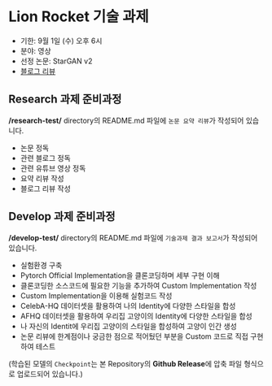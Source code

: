 # Lion Rocket 기술 과제
- 기한: 9월 1일 (수) 오후 6시
- 분야: 영상
- 선정 논문: StarGAN v2
- [블로그 리뷰](https://shoveling-pig.github.io/dev/2021/08/26/dev-ml-stargan-v2/)

## Research 과제 준비과정

**/research-test/** directory의 README.md 파일에 `논문 요약 리뷰`가 작성되어 있습니다.

- 논문 정독
- 관련 블로그 정독
- 관련 유튜브 영상 정독
- 요약 리뷰 작성
- 블로그 리뷰 작성

## Develop 과제 준비과정

**/develop-test/** directory의 README.md 파일에 `기술과제 결과 보고서`가 작성되어 있습니다.

- 실험환경 구축
- Pytorch Official Implementation을 클론코딩하며 세부 구현 이해
- 클론코딩한 소스코드에 필요한 기능을 추가하여 Custom Implementation 작성
- Custom Implementation을 이용해 실험코드 작성
- CelebA-HQ 데이터셋을 활용하여 나의 Identity에 다양한 스타일을 합성
- AFHQ 데이터셋을 활용하여 우리집 고양이의 Identity에 다양한 스타일을 합성
- 나 자신의 Identit에 우리집 고양이의 스타일을 합성하여 고양이 인간 생성
- 논문 리뷰에 한계점이나 궁금한 점으로 적어뒀던 부분을 Custom 코드로 직접 구현하여 테스트

(학습된 모델의 `Checkpoint`는 본 Repository의 **Github Release**에 압축 파일 형식으로 업로드되어 있습니다.)
